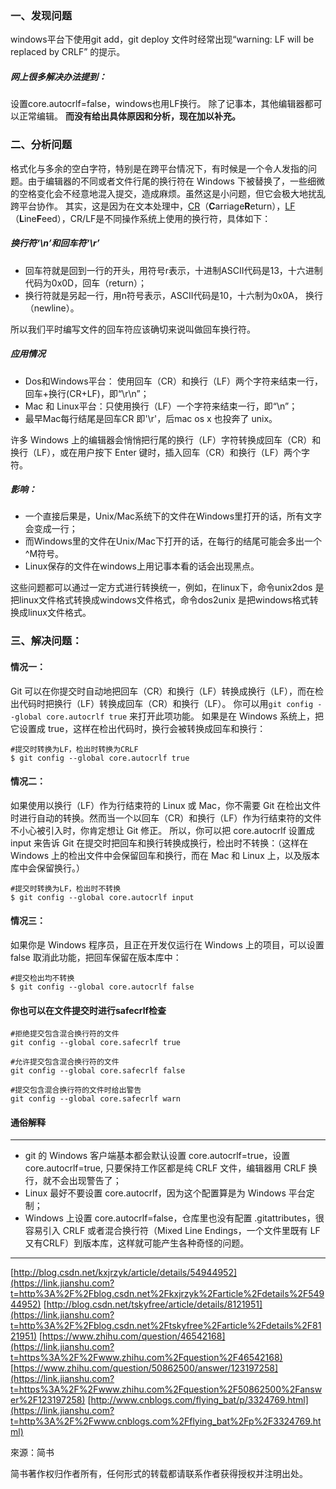 ### 一、发现问题

windows平台下使用git add，git deploy 文件时经常出现“warning: LF will be replaced by CRLF” 的提示。

##### 网上很多解决办法提到：

设置core.autocrlf=false，windows也用LF换行。
 除了记事本，其他编辑器都可以正常编辑。
 **而没有给出具体原因和分析，现在加以补充。**

### 二、分析问题

格式化与多余的空白字符，特别是在跨平台情况下，有时候是一个令人发指的问题。由于编辑器的不同或者文件行尾的换行符在 Windows 下被替换了，一些细微的空格变化会不经意地混入提交，造成麻烦。虽然这是小问题，但它会极大地扰乱跨平台协作。
 其实，这是因为在文本处理中，[CR](https://link.jianshu.com?t=http%3A%2F%2Fen.wikipedia.org%2Fwiki%2FCarriage_return)（**C**arriage**R**eturn），[LF](https://link.jianshu.com?t=http%3A%2F%2Fen.wikipedia.org%2Fwiki%2FLine_feed)（**L**ine**F**eed），CR/LF是不同操作系统上使用的换行符，具体如下：

##### 换行符‘\n’和回车符‘\r’

- 回车符就是回到一行的开头，用符号r表示，十进制ASCII代码是13，十六进制代码为0x0D，回车（return）；
- 换行符就是另起一行，用n符号表示，ASCII代码是10，十六制为0x0A， 换行（newline）。

所以我们平时编写文件的回车符应该确切来说叫做回车换行符。

##### 应用情况

- Dos和Windows平台： 使用回车（CR）和换行（LF）两个字符来结束一行，回车+换行(CR+LF)，即“\r\n”；
- Mac 和 Linux平台：只使用换行（LF）一个字符来结束一行，即“\n”；
- 最早Mac每行结尾是回车CR 即'\r'，后mac os x 也投奔了 unix。

许多 Windows 上的编辑器会悄悄把行尾的换行（LF）字符转换成回车（CR）和换行（LF），或在用户按下 Enter 键时，插入回车（CR）和换行（LF）两个字符。

##### 影响：

- 一个直接后果是，Unix/Mac系统下的文件在Windows里打开的话，所有文字会变成一行；
- 而Windows里的文件在Unix/Mac下打开的话，在每行的结尾可能会多出一个^M符号。
- Linux保存的文件在windows上用记事本看的话会出现黑点。

这些问题都可以通过一定方式进行转换统一，例如，在linux下，命令unix2dos 是把linux文件格式转换成windows文件格式，命令dos2unix 是把windows格式转换成linux文件格式。

### 三、解决问题：

#### 情况一：

Git 可以在你提交时自动地把回车（CR）和换行（LF）转换成换行（LF），而在检出代码时把换行（LF）转换成回车（CR）和换行（LF）。 你可以用`git config --global core.autocrlf true` 来打开此项功能。 如果是在 Windows 系统上，把它设置成 true，这样在检出代码时，换行会被转换成回车和换行：

```
#提交时转换为LF，检出时转换为CRLF
$ git config --global core.autocrlf true
```

#### 情况二：

如果使用以换行（LF）作为行结束符的 Linux 或 Mac，你不需要 Git 在检出文件时进行自动的转换。然而当一个以回车（CR）和换行（LF）作为行结束符的文件不小心被引入时，你肯定想让 Git 修正。 所以，你可以把 core.autocrlf 设置成 input 来告诉 Git 在提交时把回车和换行转换成换行，检出时不转换：（这样在 Windows 上的检出文件中会保留回车和换行，而在 Mac 和 Linux 上，以及版本库中会保留换行。）

```
#提交时转换为LF，检出时不转换
$ git config --global core.autocrlf input
```

#### 情况三：

如果你是 Windows 程序员，且正在开发仅运行在 Windows 上的项目，可以设置 false 取消此功能，把回车保留在版本库中：

```
#提交检出均不转换
$ git config --global core.autocrlf false
```

#### 你也可以在文件提交时进行safecrlf检查

```
#拒绝提交包含混合换行符的文件
git config --global core.safecrlf true   

#允许提交包含混合换行符的文件
git config --global core.safecrlf false   

#提交包含混合换行符的文件时给出警告
git config --global core.safecrlf warn
```

#### 通俗解释

------

- git 的 Windows 客户端基本都会默认设置 core.autocrlf=true，设置core.autocrlf=true, 只要保持工作区都是纯 CRLF 文件，编辑器用 CRLF 换行，就不会出现警告了；
- Linux 最好不要设置 core.autocrlf，因为这个配置算是为 Windows 平台定制；
- Windows 上设置 core.autocrlf=false，仓库里也没有配置 .gitattributes，很容易引入 CRLF 或者混合换行符（Mixed Line Endings，一个文件里既有 LF 又有CRLF）到版本库，这样就可能产生各种奇怪的问题。

------

[http://blog.csdn.net/kxjrzyk/article/details/54944952](https://link.jianshu.com?t=http%3A%2F%2Fblog.csdn.net%2Fkxjrzyk%2Farticle%2Fdetails%2F54944952)
 [http://blog.csdn.net/tskyfree/article/details/8121951](https://link.jianshu.com?t=http%3A%2F%2Fblog.csdn.net%2Ftskyfree%2Farticle%2Fdetails%2F8121951)
 [https://www.zhihu.com/question/46542168](https://link.jianshu.com?t=https%3A%2F%2Fwww.zhihu.com%2Fquestion%2F46542168)
 [https://www.zhihu.com/question/50862500/answer/123197258](https://link.jianshu.com?t=https%3A%2F%2Fwww.zhihu.com%2Fquestion%2F50862500%2Fanswer%2F123197258)
 [http://www.cnblogs.com/flying_bat/p/3324769.html](https://link.jianshu.com?t=http%3A%2F%2Fwww.cnblogs.com%2Fflying_bat%2Fp%2F3324769.html)

來源：简书

简书著作权归作者所有，任何形式的转载都请联系作者获得授权并注明出处。